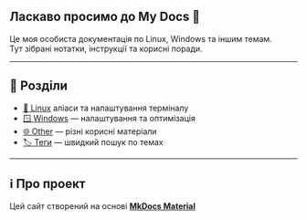 ## Ласкаво просимо до My Docs 🚀

Це моя особиста документація по Linux, Windows та іншим темам.  
Тут зібрані нотатки, інструкції та корисні поради.  

---

## 📂 Розділи

- <a href="https://silmarill07.github.io/docs/Linux/Alials/" target="_blank">🐧 Linux</a> аліаси та налаштування терміналу  
- <a href="https://silmarill07.github.io/docs/Windows/%D0%92%D0%B8%D0%B4%D0%B0%D0%BB%D0%B5%D0%BD%D0%BD%D1%8F%20%D0%B7%D0%B0%D0%B9%D0%B2%D0%B8%D1%85%20%D0%B7%D0%B0%D0%B2%D0%B0%D0%BD%D1%82%D0%B0%D0%B6%D1%83%D0%B2%D0%B0%D1%87%D1%96%D0%B2%20Linux/" target="_blank">🪟 Windows</a> — налаштування та оптимізація  
- <a href="https://silmarill07.github.io/docs/Other/Service-Worker/" target="_blank">🌐 Other</a> — різні корисні матеріали  
- <a href="https://silmarill07.github.io/docs/tags/" target="_blank">🏷️ Теги</a> — швидкий пошук по темах


---

## ℹ️ Про проект

Цей сайт створений на основі **[MkDocs Material](https://squidfunk.github.io/mkdocs-material/)** 